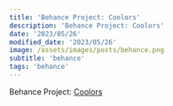 ```yaml
---
title: 'Behance Project: Coolors'
description: 'Behance Project: Coolors'
date: '2023/05/26'
modified_date: '2023/05/26'
image: /assets/images/posts/behance.png
subtitle: 'behance'
tags: 'behance'
---
```


Behance Project: [Coolors](https://www.behance.net/gallery/43250775/Coolors)
